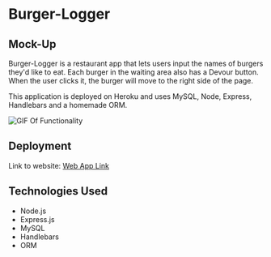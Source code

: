 # Burger-Logger

## Mock-Up
Burger-Logger is a restaurant app that lets users input the names of burgers they'd like to eat. Each burger in the waiting area also has a Devour button. When the user clicks it, the burger will move to the right side of the page.

This application is deployed on Heroku and uses MySQL, Node, Express, Handlebars and a homemade ORM. 

![GIF Of Functionality](burgergif.gif)

## Deployment
Link to website:
[Web App Link](https://polar-ridge-96912.herokuapp.com/burgers)

## Technologies Used
- Node.js
- Express.js
- MySQL
- Handlebars
- ORM

